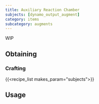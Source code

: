 ```yaml
---
title: Auxiliary Reaction Chamber
subjects: [dynamo_output_augment]
category: items
subcategory: augments
---
```


WIP

Obtaining
---------

### Crafting
{{<recipe_list makes_param="subjects">}}

Usage
-----
